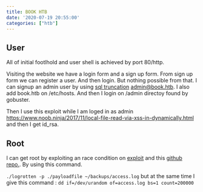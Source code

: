 ```yaml
---
title: BOOK HTB
date: '2020-07-19 20:55:00'
categories: ["htb"]
---
```


## User

All of initial footlhold and user shell is achieved by port 80/http. 

Visiting the website we have a login form and a sign up form. From sign up form we can register a user. And then login.
But nothing possible from that. I can signup an admin user by using [sql truncation](https://blog.lucideus.com/2018/03/sql-truncation-attack-2018-lucideus.html)
admin@book.htb. I also add book.htb on /etc/hosts. And then I login on /admin directoy found by gobuster.

Then I use this exploit while I am loged in as admin https://www.noob.ninja/2017/11/local-file-read-via-xss-in-dynamically.html and then I get id_rsa. 


## Root

I can get root by exploiting an race condition on [exploit](https://www.exploit-db.com/exploits/47466) and this [github repo.](https://github.com/whotwagner/logrotten). By using this command. 

`./logrotten -p ./payloadfile ~/backups/access.log` but at the same time I give this command : `dd if=/dev/urandom of=access.log bs=1 count=200000`
